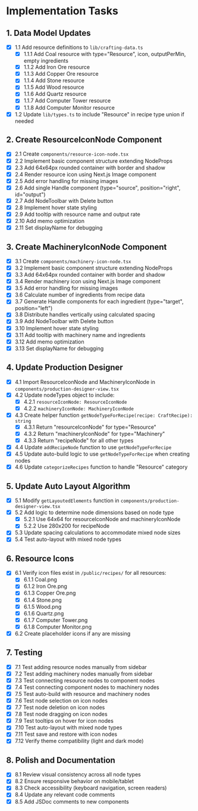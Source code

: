 # Implementation Tasks

## 1. Data Model Updates

- [x] 1.1 Add resource definitions to `lib/crafting-data.ts`
  - [x] 1.1.1 Add Coal resource with type="Resource", icon, outputPerMin, empty ingredients
  - [x] 1.1.2 Add Iron Ore resource
  - [x] 1.1.3 Add Copper Ore resource
  - [x] 1.1.4 Add Stone resource
  - [x] 1.1.5 Add Wood resource
  - [x] 1.1.6 Add Quartz resource
  - [x] 1.1.7 Add Computer Tower resource
  - [x] 1.1.8 Add Computer Monitor resource
- [x] 1.2 Update `lib/types.ts` to include "Resource" in recipe type union if needed

## 2. Create ResourceIconNode Component

- [x] 2.1 Create `components/resource-icon-node.tsx`
- [x] 2.2 Implement basic component structure extending NodeProps<RecipeNodeData>
- [x] 2.3 Add 64x64px rounded container with border and shadow
- [x] 2.4 Render resource icon using Next.js Image component
- [x] 2.5 Add error handling for missing images
- [x] 2.6 Add single Handle component (type="source", position="right", id="output")
- [x] 2.7 Add NodeToolbar with Delete button
- [x] 2.8 Implement hover state styling
- [x] 2.9 Add tooltip with resource name and output rate
- [x] 2.10 Add memo optimization
- [x] 2.11 Set displayName for debugging

## 3. Create MachineryIconNode Component

- [x] 3.1 Create `components/machinery-icon-node.tsx`
- [x] 3.2 Implement basic component structure extending NodeProps<RecipeNodeData>
- [x] 3.3 Add 64x64px rounded container with border and shadow
- [x] 3.4 Render machinery icon using Next.js Image component
- [x] 3.5 Add error handling for missing images
- [x] 3.6 Calculate number of ingredients from recipe data
- [x] 3.7 Generate Handle components for each ingredient (type="target", position="left")
- [x] 3.8 Distribute handles vertically using calculated spacing
- [x] 3.9 Add NodeToolbar with Delete button
- [x] 3.10 Implement hover state styling
- [x] 3.11 Add tooltip with machinery name and ingredients
- [x] 3.12 Add memo optimization
- [x] 3.13 Set displayName for debugging

## 4. Update Production Designer

- [x] 4.1 Import ResourceIconNode and MachineryIconNode in `components/production-designer-view.tsx`
- [x] 4.2 Update nodeTypes object to include:
  - [x] 4.2.1 `resourceIconNode: ResourceIconNode`
  - [x] 4.2.2 `machineryIconNode: MachineryIconNode`
- [x] 4.3 Create helper function `getNodeTypeForRecipe(recipe: CraftRecipe): string`
  - [x] 4.3.1 Return "resourceIconNode" for type="Resource"
  - [x] 4.3.2 Return "machineryIconNode" for type="Machinery"
  - [x] 4.3.3 Return "recipeNode" for all other types
- [x] 4.4 Update `addRecipeNode` function to use `getNodeTypeForRecipe`
- [x] 4.5 Update auto-build logic to use `getNodeTypeForRecipe` when creating nodes
- [x] 4.6 Update `categorizeRecipes` function to handle "Resource" category

## 5. Update Auto Layout Algorithm

- [x] 5.1 Modify `getLayoutedElements` function in `components/production-designer-view.tsx`
- [x] 5.2 Add logic to determine node dimensions based on node type
  - [x] 5.2.1 Use 64x64 for resourceIconNode and machineryIconNode
  - [x] 5.2.2 Use 280x200 for recipeNode
- [x] 5.3 Update spacing calculations to accommodate mixed node sizes
- [x] 5.4 Test auto-layout with mixed node types

## 6. Resource Icons

- [x] 6.1 Verify icon files exist in `/public/recipes/` for all resources:
  - [x] 6.1.1 Coal.png
  - [x] 6.1.2 Iron Ore.png
  - [x] 6.1.3 Copper Ore.png
  - [x] 6.1.4 Stone.png
  - [x] 6.1.5 Wood.png
  - [x] 6.1.6 Quartz.png
  - [x] 6.1.7 Computer Tower.png
  - [x] 6.1.8 Computer Monitor.png
- [x] 6.2 Create placeholder icons if any are missing

## 7. Testing

- [x] 7.1 Test adding resource nodes manually from sidebar
- [x] 7.2 Test adding machinery nodes manually from sidebar
- [x] 7.3 Test connecting resource nodes to component nodes
- [x] 7.4 Test connecting component nodes to machinery nodes
- [x] 7.5 Test auto-build with resource and machinery nodes
- [x] 7.6 Test node selection on icon nodes
- [x] 7.7 Test node deletion on icon nodes
- [x] 7.8 Test node dragging on icon nodes
- [x] 7.9 Test tooltips on hover for icon nodes
- [x] 7.10 Test auto-layout with mixed node types
- [x] 7.11 Test save and restore with icon nodes
- [x] 7.12 Verify theme compatibility (light and dark mode)

## 8. Polish and Documentation

- [x] 8.1 Review visual consistency across all node types
- [x] 8.2 Ensure responsive behavior on mobile/tablet
- [x] 8.3 Check accessibility (keyboard navigation, screen readers)
- [x] 8.4 Update any relevant code comments
- [x] 8.5 Add JSDoc comments to new components
